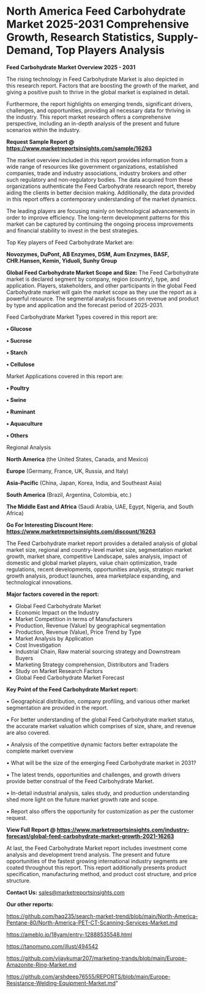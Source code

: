 # North America Feed Carbohydrate Market 2025-2031 Comprehensive Growth, Research Statistics, Supply-Demand,  Top Players Analysis

<Strong> Feed Carbohydrate Market Overview 2025 - 2031</strong>

The rising technology in Feed Carbohydrate Market is also depicted in this research report. Factors that are boosting the growth of the market, and giving a positive push to thrive in the global market is explained in detail.

Furthermore, the report highlights on emerging trends, significant drivers, challenges, and opportunities, providing all necessary data for thriving in the industry. This report market research offers a comprehensive perspective, including an in-depth analysis of the present and future scenarios within the industry.

<strong>Request Sample Report @ <a href=https://www.marketreportsinsights.com/sample/16263>https://www.marketreportsinsights.com/sample/16263</a></strong>

The market overview included in this report provides information from a wide range of resources like government organizations, established companies, trade and industry associations, industry brokers and other such regulatory and non-regulatory bodies. The data acquired from these organizations authenticate the Feed Carbohydrate research report, thereby aiding the clients in better decision making. Additionally, the data provided in this report offers a contemporary understanding of the market dynamics.

The leading players are focusing mainly on technological advancements in order to improve efficiency. The long-term development patterns for this market can be captured by continuing the ongoing process improvements and financial stability to invest in the best strategies.

Top Key players of Feed Carbohydrate Market are:

<strong>Novozymes, DuPont, AB Enzymes, DSM, Aum Enzymes, BASF, CHR.Hansen, Kemin, Yiduoli, Sunhy Group</strong>

<strong><b>Global Feed Carbohydrate Market Scope and Size:</b></strong>
The Feed Carbohydrate market is declared segment by company, region (country), type, and application. Players, stakeholders, and other participants in the global Feed Carbohydrate market will gain the market scope as they use the report as a powerful resource. The segmental analysis focuses on revenue and product by type and application and the forecast period of 2025-2031.

Feed Carbohydrate Market Types covered in this report are:

<strong>• Glucose

• Sucrose

• Starch

• Cellulose</strong>

Market Applications covered in this report are:

<strong>• Poultry

• Swine

• Ruminant

• Aquaculture

• Others</strong> 

Regional Analysis

<strong>North America</strong> (the United States, Canada, and Mexico)

<strong>Europe</strong> (Germany, France, UK, Russia, and Italy)

<strong>Asia-Pacific</strong> (China, Japan, Korea, India, and Southeast Asia)

<strong>South America</strong> (Brazil, Argentina, Colombia, etc.)

<strong>The Middle East and Africa</strong> (Saudi Arabia, UAE, Egypt, Nigeria, and South Africa)

<strong>Go For Interesting Discount Here: <a href=https://www.marketreportsinsights.com/discount/16263>https://www.marketreportsinsights.com/discount/16263</a></strong>

The Feed Carbohydrate market report provides a detailed analysis of global market size, regional and country-level market size, segmentation market growth, market share, competitive Landscape, sales analysis, impact of domestic and global market players, value chain optimization, trade regulations, recent developments, opportunities analysis, strategic market growth analysis, product launches, area marketplace expanding, and technological innovations.

<strong><b>Major factors covered in the report:</b></strong>
<ul>
  <li>Global Feed Carbohydrate Market </li>
  <li>Economic Impact on the Industry</li>
  <li>Market Competition in terms of Manufacturers</li>
  <li>Production, Revenue (Value) by geographical segmentation</li>
  <li>Production, Revenue (Value), Price Trend by Type</li>
  <li>Market Analysis by Application</li>
  <li>Cost Investigation</li>
  <li>Industrial Chain, Raw material sourcing strategy and Downstream Buyers</li>
  <li>Marketing Strategy comprehension, Distributors and Traders</li>
  <li>Study on Market Research Factors</li>
  <li>Global Feed Carbohydrate Market Forecast</li>
</ul>

<strong><b>Key Point of the Feed Carbohydrate Market report:</b></strong>

• Geographical distribution, company profiling, and various other market segmentation are provided in the report.

• For better understanding of the global Feed Carbohydrate market status, the accurate market valuation which comprises of size, share, and revenue are also covered.

• Analysis of the competitive dynamic factors better extrapolate the complete market overview

• What will be the size of the emerging Feed Carbohydrate market in 2031?

• The latest trends, opportunities and challenges, and growth drivers provide better construal of the Feed Carbohydrate Market.

• In-detail industrial analysis, sales study, and production understanding shed more light on the future market growth rate and scope.

• Report also offers the opportunity for customization as per the customer request.

<strong><b>View Full Report @ <a href=https://www.marketreportsinsights.com/industry-forecast/global-feed-carbohydrate-market-growth-2021-16263>https://www.marketreportsinsights.com/industry-forecast/global-feed-carbohydrate-market-growth-2021-16263</a></b></strong>


At last, the Feed Carbohydrate Market report includes investment come analysis and development trend analysis. The present and future opportunities of the fastest growing international industry segments are coated throughout this report. This report additionally presents product specification, manufacturing method, and product cost structure, and price structure.

<strong>Contact Us:</strong>
sales@marketreportsinsights.com

<strong>Our other reports:</strong>

<a href=https://github.com/haq235/search-market-trend/blob/main/North-America-Pentane-80/North-America-PET-CT-Scanning-Services-Market.md>https://github.com/haq235/search-market-trend/blob/main/North-America-Pentane-80/North-America-PET-CT-Scanning-Services-Market.md</a>

<a href=https://ameblo.jp/18yam/entry-12888535548.html>https://ameblo.jp/18yam/entry-12888535548.html</a>

<a href=https://tanomuno.com/illust/494542>https://tanomuno.com/illust/494542</a>

<a href=https://github.com/vijaykumar207/marketing-trands/blob/main/Europe-Amazonite-Ring-Market.md>https://github.com/vijaykumar207/marketing-trands/blob/main/Europe-Amazonite-Ring-Market.md</a>

<a href=https://github.com/arshdeep76555/REPORTS/blob/main/Europe-Resistance-Welding-Equipment-Market.md>https://github.com/arshdeep76555/REPORTS/blob/main/Europe-Resistance-Welding-Equipment-Market.md</a>"
